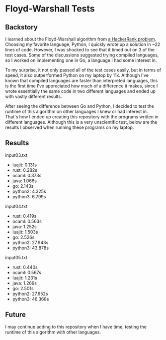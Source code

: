 # Floyd-Warshall Tests

## Backstory

I learned about the Floyd-Warshall algorithm from
[a HackerRank problem](https://www.hackerrank.com/challenges/floyd-city-of-blinding-lights).
Choosing my favorite language, Python, I quickly wrote up a solution in ~22
lines of code. However, I was shocked to see that it timed out on 3 of the test
cases. Some of the discussions suggested trying compiled languages, so I
worked on implementing one in Go, a language I had some interest in.

To my surprise, it not only passed all of the test cases easily, but in terms
of speed, it also outperformed Python on my laptop by 11x. Although I've known
that compiled languages are faster than interpreted languages, this is the first
time I've appreciated how much of a difference it makes, since I wrote
essentially the same code in two different languages and ended up with vastly
different results.

After seeing the difference between Go and Python, I decided to test the runtime
of this algorithm on other languages I knew or had interest in. That's how I
ended up creating this repository with the programs written in different
languages. Although this is a very unscientific test, below are the results I
observed when running these programs on my laptop.

## Results

input03.txt
  - luajit:   0.131s
  - rust:     0.282s
  - ocaml:    0.373s
  - java:     1.066s
  - go:       2.143s
  - python2:  4.325s
  - python3:  6.799s

input04.txt
  - rust:     0.419s
  - ocaml:    0.563s
  - java:     1.252s
  - luajit:   1.503s
  - go:       2.526s
  - python2:  27.943s
  - python3:  43.878s

input05.txt
  - rust:     0.440s
  - ocaml:    0.567s
  - luajit:   1.231s
  - java:     1.269s
  - go:       2.501s
  - python2:  27.652s
  - python3:  46.368s

## Future

I may continue adding to this repository when I have time, testing the runtime
of this algorithm with other languages.
